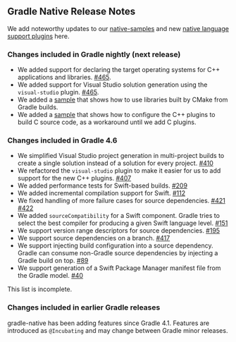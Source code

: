 ## Gradle Native Release Notes

We add noteworthy updates to our [native-samples](https://github.com/gradle/native-samples) and new [native language support plugins](https://blog.gradle.org/introducing-the-new-cpp-plugins) here.

### Changes included in Gradle nightly (next release)

- We added support for declaring the target operating systems for C++ applications and libraries. [#465](https://github.com/gradle/gradle-native/issues/509).
- We added support for Visual Studio solution generation using the `visual-studio` plugin. [#465](https://github.com/gradle/gradle-native/issues/465).
- We added a [sample](https://github.com/gradle/native-samples#application-uses-a-library-built-by-cmake-cmake-library) that shows how to use libraries built by CMake from Gradle builds.
- We added a [sample](https://github.com/gradle/native-samples#simple-application-application) that shows how to configure the C++ plugins to build C source code, as a workaround until we add C plugins.

### Changes included in Gradle 4.6

- We simplified Visual Studio project generation in multi-project builds to create a single solution instead of a solution for every project. [#410](https://github.com/gradle/gradle-native/issues/410)
- We refactored the `visual-studio` plugin to make it easier for us to add support for the new C++ plugins. [#407](https://github.com/gradle/gradle-native/issues/407)
- We added performance tests for Swift-based builds. [#209](https://github.com/gradle/gradle-native/issues/209)
- We added incremental compilation support for Swift. [#112](https://github.com/gradle/gradle-native/issues/112)
- We fixed handling of more failure cases for source dependencies. [#421](https://github.com/gradle/gradle-native/issues/421) [#422](https://github.com/gradle/gradle-native/issues/422)
- We added `sourceCompatibility` for a Swift component. Gradle tries to select the best compiler for producing a given Swift language level. [#151](https://github.com/gradle/gradle-native/issues/151)
- We support version range descriptors for source dependencies. [#195](https://github.com/gradle/gradle-native/issues/195)
- We support source dependencies on a branch. [#417](https://github.com/gradle/gradle-native/issues/417)
- We support injecting build configuration into a source dependency. Gradle can consume non-Gradle source dependencies by injecting a Gradle build on top. [#89](https://github.com/gradle/gradle-native/issues/89)
- We support generation of a Swift Package Manager manifest file from the Gradle model. [#40](https://github.com/gradle/gradle-native/issues/40)

This list is incomplete.

### Changes included in earlier Gradle releases

gradle-native has been adding features since Gradle 4.1. Features are introduced as `@Incubating` and may change between Gradle minor releases.
